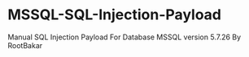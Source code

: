# MSSQL-SQL-Injection-Payload
Manual SQL Injection Payload For Database MSSQL version 5.7.26
By RootBakar
